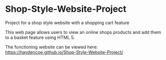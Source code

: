 # Shop-Style-Website-Project
Project for a shop style website with a shopping cart feature 

This web page allows users to view an online shops products and add them to a basket feature using HTML 5.  

The functioning website can be viewed here: https://haydencoe.github.io/Shop-Style-Website-Project/ 
